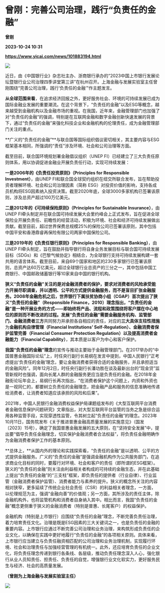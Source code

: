 # 曾刚：完善公司治理，践行“负责任的金融”
**曾刚**

**2023-10-24 10:31**

**https://www.yicai.com/news/101883194.html**

![](https://imgcdn.yicai.com/uppics/slides/2023/10/0e18299c3e62a3ff20a7d41cd44fbd2a.jpg)

近日，由《中国银行业》杂志社主办、浙商银行承办的“2023中国上市银行发展论坛暨银行业公司治理四季讲堂第三讲”在杭州召开。上海金融与发展实验室主任曾刚围绕“完善公司治理，践行‘负责任的金融’”作主题发言。

**从全球范围来看**，在追求经济回报之外，更好服务社会、环境的可持续发展已成为国际金融业发展的重要潮流。在这个背景下，“负责任的金融”以及ESG等概念，越来越受到金融机构以及金融市场的重视。在我国，近年来，金融管理部门也加强了对“负责任的金融”的强调，特别是在互联网金融和数字金融创新快速发展的背景下，通过“负责任的金融”来强化科技企业和金融机构的伦理责任，成为金融管理部门关注的重点。

**广义的“负责任的金融”**与联合国等国际组织倡议密切相关，其主要内容与ESG框架基本相同，所强调的“责任”涉及环境、社会和公司治理等方面。

截至目前，联合国环境规划署金融倡议组织（UNEP FI）已经建立了三大负责任原则体系，用以协调促进金融业开展负责任行动，实现可持续发展：

**一是2006年的《负责任投资原则》（Principles for Responsible Investment）**，由UNEP FI和联合国全球契约组织在纽交所联合发布，旨在帮助投资者理解环境、社会和公司治理因素（简称 ESG）对投资价值的影响，支持各成员机构将ESG因素纳入投资决策。截至2020年底，全球3000多家机构已签署该原则，涉及总资产超过100万亿美元。

**二是2012年的《可持续保险原则》（Principles for Sustainable Insurance）**，由UNEP FI牵头制定并在联合国可持续发展大会里约峰会上正式发布，旨在促进全球保险业开展负责任、前瞻性的经营活动，积极为环境、社会和经济可持续发展做出贡献。截至目前，超过世界保费总规模25%的保险公司已签署该原则，其中包括中国平安和香港鼎睿再保险有限公司两家中国保险公司。

**三是2019年的《负责任银行原则》（Principles for Responsible Banking）**，由UNEP FI牵头制定，旨在鼓励并指导银行将自身业务发展目标与联合国可持续发展目标（SDGs）和《巴黎气候协定》相结合，为全球银行支持可持续发展构建一套共用的语言体系。截至目前，来自69个国家和地区的230多家银行已签署该原则，总资产达60万亿美元，超过全球银行业总资产的三分之一，其中包括中国工商银行、中国邮政储蓄银行等10家来自中国的银行机构。

**狭义“负责任的金融”**关注的是对金融消费者的保护，要求对消费者的风险承受能力开展尽职调查，并以透明、公平的方式提供金融服务，而不是盲目扩张金融服务。2008年金融危机之后，世界银行下属扶贫协商小组（CGAP）首次提出了狭义“负责任的金融”（Responsible Finance，2010）理念指出，“负责任的金融”是一种开展业务的方式——即始终将产品、流程和政策围绕将客户摆在中心地位的原则而不断改进的过程。发展“负责任的金融”需要**金融服务机构、监管部门、金融消费者三方**共同努力并承担各自相应的责任，对应的**三大具体支柱性措施**为**金融机构自律管理（Financial Institutions’ Self-Regulation）、金融消费者保护监管完善（Financial Consumer Protection Regulation）以及提高消费者金融能力（Financial Capability）**，其本质是以客户为中心和客户保护。

**我国“负责任的金融”理念**的宣传与推动主要始于金融管理部门。在2017举办的“中国普惠金融国际论坛”上，时任央行副行长易纲在发言中提到，中国人民银行“正考虑提出‘负责任的金融’理念，要让金融消费者获得合适的金融服务，并且承担适当的金融风险”。同年12月2日，时任央行副行长潘功胜在谈及最新出台的“现金贷”监管新规时也强调，面向长尾人群的金融服务更应当是负责任的金融。在2018年金融街论坛年会上，易纲行长再次指出，“在消费者保护这个问题上，内资和外资也是一视同仁的，都要树立负责任的金融理念，把金融产品和服务的信息准确地传递给消费者，让消费者知道应该承担的风险和后果”。

2021年，中国人民银行金融消费权益保护局课题组发布的《大型互联网平台消费者金融信息保护问题研究》文章指出，对大型互联网平台监管的当务之急是综合运用各种监管手段，实现穿透性监管，令其树立起“负责任的金融”的理念。2023年10月11日，国务院发布《关于推进普惠金融高质量发展的实施意见》（国发〔2023〕15号），确定了我国普惠金融发展的五大原则，在“坚持安全发展”中，提出要“倡导负责任金融理念，切实保护金融消费者合法权益”，将负责任金融明确作为金融消费者保护工作的基本原则。

**总体上，**从国内外的理论和实践探索看，“负责任的金融”是以透明、公平的方式提供金融服务。广义的“负责任的金融”是强调金融机构作为公共服务部门，在追求商业化目标的同时，要履行对环境、社会和客户的责任（即所谓的ESG框架）。狭义的“负责任的金融”则关注由利益相关者构成的可持续的金融生态，并在此基础上提出“负责任的金融”的“三支柱”框架，即负责任的提供者（行业自律）、行业监管（金融消费者保护监管）、消费者能力与素养的提升。狭义的概念所关注的内容相对狭窄，更多延续了传统企业社会责任（CSR）的利益相关者理念，一方面，以伦理规范为主，强调“金融向善”的价值观；另一方面，其所涉及的责任主体，除金融机构外，也将监管机构和消费者自身纳入其中。相比而言，我国“负责任的金融”概念更侧重于狭义的金融消费者（特别是普惠、长尾客户）的权益保护。

金融机构（特别是上市银行）应围绕“负责任的金融”理念，不断完善负责任治理，着力培育责任文化。治理是既是ESG因素的三大关键词之一，也是负责任的金融的重要内容。上市银行应通过不断完善公司治理和业务治理，来构筑形成负责任的企业文化，以确保在实践中更好地履行“负责任的金融”的各项相关原则。具体来看，上市银行应当建立与负责任融资相匹配的公司治理和业务治理机制，实现履行环境、社会和治理责任与加强经营管理的有机统一。此外，还应培育负责任的企业文化，将负责任理念传递到银行各条线、各层级，推动负责任理念深入人心，强化银行从业人员知责任、担责任、负责任的自觉，增强银行业文化软实力，更好服务民生与经济、社会的高质量发展。

**（曾刚为上海金融与发展实验室主任）**

![](https://imgcdn.yicai.com/uppics/images/2023/10/c0953857a3ba2288f3690cd9e54d502f.jpg)